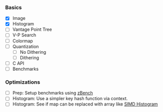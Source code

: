 ### Basics

- [X] Image
- [X] Histogram
- [ ] Vantage Point Tree
- [ ] V-P Search
- [ ] Colormap
- [ ] Quantization
  - [ ] No Dithering
  - [ ] Dithering
- [ ] C API
- [ ] Benchmarks

### Optimizations
- [ ] Prep: Setup benchmarks using [zBench](https://github.com/hendriknielaender/zBench)
- [ ] Histogram: Use a simpler key hash function via context.
- [ ] Histogram: See if map can be replaced with array like [SIMD Histogram](https://github.com/ermig1979/Simd/blob/acf9583a5c813f01a97a59f20b1cb0009c04028b/src/Simd/SimdBaseHistogram.cpp#L61-L84)
